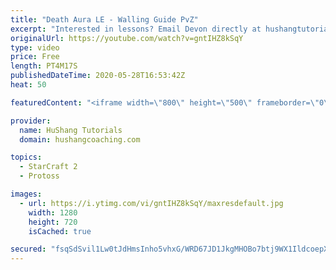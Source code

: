 ```yaml
---
title: "Death Aura LE - Walling Guide PvZ"
excerpt: "Interested in lessons? Email Devon directly at hushangtutorials@outlook.com ------------------------------------------------------------------------------------------------------- Want to support HuShang Tutorials directly? Patreon is a website where you can contribute a monthly donation that will help"
originalUrl: https://youtube.com/watch?v=gntIHZ8kSqY
type: video
price: Free
length: PT4M17S
publishedDateTime: 2020-05-28T16:53:42Z
heat: 50

featuredContent: "<iframe width=\"800\" height=\"500\" frameborder=\"0\" src=\"https://www.youtube.com/embed/gntIHZ8kSqY\" allow=\"accelerometer; autoplay; encrypted-media; gyroscope; picture-in-picture\" allowfullscreen></iframe>"

provider:
  name: HuShang Tutorials
  domain: hushangcoaching.com

topics:
  - StarCraft 2
  - Protoss

images:
  - url: https://i.ytimg.com/vi/gntIHZ8kSqY/maxresdefault.jpg
    width: 1280
    height: 720
    isCached: true

secured: "fsqSdSvil1Lw0tJdHmsInho5vhxG/WRD67JD1JkgMHOBo7btj9WX1IldcoepX65f0IoV0coEqSTzt7CIpMEvm3kyc/a3lITEKXLYZVH2IzurhF1kBFHOIdrLYc8nxjwt4BJfNTFipZcy8lLm5ujs6EY4yrOwu+CJCq+CuU3Cy5VGIBtUtMEDKXjloU8MDbt6Q4dri1GQ6pUr9OlxVvKNsATVjYLw6akWNXcHmvTBxH0fpuHzuudKkVkhQCp4zy2EPlgh0gWkcePLxMY+4g9lVyL/DfNrthkjLhqSZUBRit8RPd+WTRZugYIdk4LYDwq41mNFUEpRrBRTMHXUwCeHwMsqHsovKz9Jw/2gfWB6C+Kywk/utbgNIFN+ZDg0JmzFDUCwqNT6i8ui368C4Wl0WeNMKobgwz9hEOtd39EXbk4=;U816UrJrpcG/X8ppf88Eeg=="
---
```


